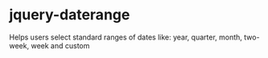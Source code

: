 # jquery-daterange
Helps users select standard ranges of dates like: year, quarter, month, two-week, week and custom
